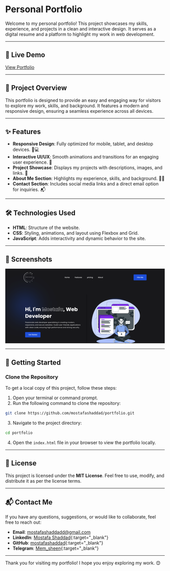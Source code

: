 # Personal Portfolio

Welcome to my personal portfolio! This project showcases my skills, experience, and projects in a clean and interactive design. It serves as a digital resume and a platform to highlight my work in web development.

---

## 🔗 Live Demo

[View Portfolio](https://mostafashaddad.github.io/portfolio/)

---

## 📂 Project Overview

This portfolio is designed to provide an easy and engaging way for visitors to explore my work, skills, and background. It features a modern and responsive design, ensuring a seamless experience across all devices.

---

## ✨ Features

- **Responsive Design**: Fully optimized for mobile, tablet, and desktop devices. 📱💻  
- **Interactive UI/UX**: Smooth animations and transitions for an engaging user experience. 🎨  
- **Project Showcase**: Displays my projects with descriptions, images, and links. 🔗  
- **About Me Section**: Highlights my experience, skills, and background. 👨‍💻  
- **Contact Section**: Includes social media links and a direct email option for inquiries. 📬  

---

## 🛠️ Technologies Used

- **HTML**: Structure of the website.  
- **CSS**: Styling, animations, and layout using Flexbox and Grid.  
- **JavaScript**: Adds interactivity and dynamic behavior to the site.  

---

## 📸 Screenshots

![Screenshot](Screenshot.png)

---

## 🚀 Getting Started

### Clone the Repository

To get a local copy of this project, follow these steps:

1. Open your terminal or command prompt.
2. Run the following command to clone the repository:

```sh
git clone https://github.com/mostafashaddad/portfolio.git
```

3. Navigate to the project directory:

```sh
cd portfolio
```

4. Open the `index.html` file in your browser to view the portfolio locally.

---

## 📄 License

This project is licensed under the **MIT License**. Feel free to use, modify, and distribute it as per the license terms.

---

## 📬 Contact Me

If you have any questions, suggestions, or would like to collaborate, feel free to reach out:

- **Email**: [mostafashaddadd@gmail.com](mailto:mostafashaddadd@gmail.com)  
- **LinkedIn**: [Mostafa Shaddad](https://www.linkedin.com/in/mostafa-shaddad-6493a4345/){:target="_blank"}  
- **GitHub**: [mostafashaddad](https://github.com/mostafashaddad){:target="_blank"}  
- **Telegram**: [Mem_sheen](https://t.me/Mem_sheen){:target="_blank"}  

---

Thank you for visiting my portfolio! I hope you enjoy exploring my work. 😊